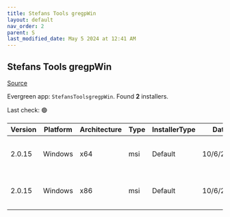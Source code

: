 ```yaml
---
title: Stefans Tools gregpWin
layout: default
nav_order: 2
parent: S
last_modified_date: May 5 2024 at 12:41 AM
---
```


## Stefans Tools gregpWin

[Source](https://tools.stefankueng.com/grepWin.html)

Evergreen app: `StefansToolsgregpWin`. Found **2** installers.

Last check: 🟢

| Version | Platform | Architecture | Type | InstallerType | Date      | Size    | URI                                                                                                                                                                              |
| ------- | -------- | ------------ | ---- | ------------- | --------- | ------- | -------------------------------------------------------------------------------------------------------------------------------------------------------------------------------- |
| 2.0.15  | Windows  | x64          | msi  | Default       | 10/6/2023 | 1687552 | [https://github.com/stefankueng/grepWin/releases/download/2.0.15/grepWin-2.0.15-x64.msi](https://github.com/stefankueng/grepWin/releases/download/2.0.15/grepWin-2.0.15-x64.msi) |
| 2.0.15  | Windows  | x86          | msi  | Default       | 10/6/2023 | 868352  | [https://github.com/stefankueng/grepWin/releases/download/2.0.15/grepWin-2.0.15.msi](https://github.com/stefankueng/grepWin/releases/download/2.0.15/grepWin-2.0.15.msi)         |
